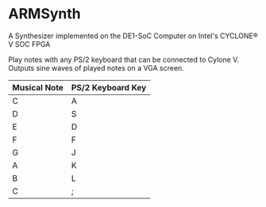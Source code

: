 # ARMSynth
A Synthesizer implemented on the DE1-SoC Computer on Intel's CYCLONE® V SOC FPGA

Play notes with any PS/2 keyboard that can be connected to Cylone V.
Outputs sine waves of played notes on a VGA screen.


| Musical Note  | PS/2 Keyboard Key|          
| ------------- | -----------------|
| C             | A                |
| D             |S                 |
| E             | D                |
| F             | F                |
| G             |J                 |
| A             | K                |
| B             | L                |
| C             |;                 |
